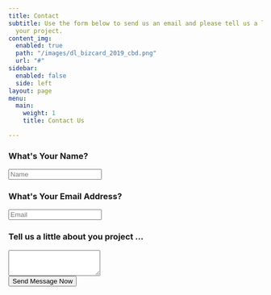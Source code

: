 ```yaml
---
title: Contact
subtitle: Use the form below to send us an email and please tell us a little about
  your project.
content_img:
  enabled: true
  path: "/images/dl_bizcard_2019_cbd.png"
  url: "#"
sidebar:
  enabled: false
  side: left
layout: page
menu:
  main:
    weight: 1
    title: Contact Us

---
```

<form name="Contact Form" method="post" netlify>
<h3>What's Your Name?</h3>
<input type="text" id="name" name="name" placeholder="Name"/>
<br>
<h3>What's Your Email Address?</h3>
<input type="text" id="email" name="email" placeholder="Email"/>
<br>
<h3>Tell us a little about you project ...</h3>
<textarea rows="3" col="100%" name="project_info"></textarea>
<br>
<input name="submit" type="submit" value="Send Message Now">

</form>